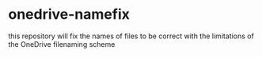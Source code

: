 # onedrive-namefix
this repository will fix the names of files to be correct with the limitations of the OneDrive filenaming scheme
